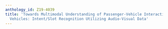 ```yaml
---
anthology_id: Z19-4039
title: 'Towards Multimodal Understanding of Passenger-Vehicle Interactions in Autonomous
  Vehicles: Intent/Slot Recognition Utilizing Audio-Visual Data'
---
```


